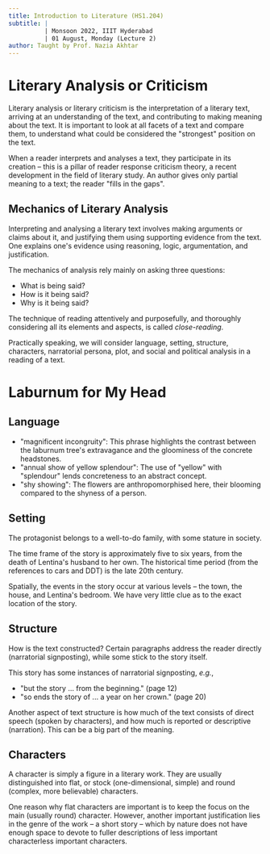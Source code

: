 ```yaml
---
title: Introduction to Literature (HS1.204)
subtitle: |
          | Monsoon 2022, IIIT Hyderabad
          | 01 August, Monday (Lecture 2)
author: Taught by Prof. Nazia Akhtar
---
```


# Literary Analysis or Criticism
Literary analysis or literary criticism is the interpretation of a literary text, arriving at an understanding of the text, and contributing to making meaning about the text. It is important to look at all facets of a text and compare them, to understand what could be considered the "strongest" position on the text.

When a reader interprets and analyses a text, they participate in its creation – this is a pillar of reader response criticism theory, a recent development in the field of literary study. An author gives only partial meaning to a text; the reader "fills in the gaps".

## Mechanics of Literary Analysis
Interpreting and analysing a literary text involves making arguments or claims about it, and justifying them using supporting evidence from the text. One explains one's evidence using reasoning, logic, argumentation, and justification.

The mechanics of analysis rely mainly on asking three questions:

* What is being said?
* How is it being said?
* Why is it being said?

The technique of reading attentively and purposefully, and thoroughly considering all its elements and aspects, is called *close-reading*.

Practically speaking, we will consider language, setting, structure, characters, narratorial persona, plot, and social and political analysis in a reading of a text.

# Laburnum for My Head
## Language
* "magnificent incongruity": This phrase highlights the contrast between the laburnum tree's extravagance and the gloominess of the concrete headstones.
* "annual show of yellow splendour": The use of "yellow" with "splendour" lends concreteness to an abstract concept.
* "shy showing": The flowers are anthropomorphised here, their blooming compared to the shyness of a person.

## Setting
The protagonist belongs to a well-to-do family, with some stature in society.

The time frame of the story is approximately five to six years, from the death of Lentina's husband to her own. The historical time period (from the references to cars and DDT) is the late 20th century.

Spatially, the events in the story occur at various levels – the town, the house, and Lentina's bedroom. We have very little clue as to the exact location of the story.

## Structure
How is the text constructed? Certain paragraphs address the reader directly (narratorial signposting), while some stick to the story itself.  

This story has some instances of narratorial signposting, *e.g.*,

* "but the story ... from the beginning." (page 12)
* "so ends the story of ... a year on her crown." (page 20)

Another aspect of text structure is how much of the text consists of direct speech (spoken by characters), and how much is reported or descriptive (narration). This can be a big part of the meaning.

## Characters
A character is simply a figure in a literary work. They are usually distinguished into flat, or stock (one-dimensional, simple) and round (complex, more believable) characters.

One reason why flat characters are important is to keep the focus on the main (usually round) character. However, another important justification lies in the genre of the work – a short story – which by nature does not have enough space to devote to fuller descriptions of less important characterless important characters.
